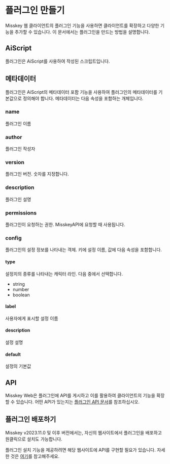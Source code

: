 # 플러그인 만들기
Misskey 웹 클라이언트의 플러그인 기능을 사용하면 클라이언트를 확장하고 다양한 기능을 추가할 수 있습니다.
이 문서에서는 플러그인을 만드는 방법을 설명합니다.

## AiScript
플러그인은 AiScript를 사용하여 작성된 스크립트입니다.

## 메타데이터
플러그인은 AiScript의 메타데이터 포함 기능을 사용하여 플러그인의 메타데이터를 기본값으로 정의해야 합니다.
메타데이터는 다음 속성을 포함하는 개체입니다.

### name
플러그인 이름

### author
플러그인 작성자

### version
플러그인 버전. 숫자를 지정합니다.

### description
플러그인 설명

### permissions
플러그인이 요청하는 권한. MisskeyAPI에 요청할 때 사용됩니다.

### config
플러그인의 설정 정보를 나타내는 객체.
키에 설정 이름, 값에 다음 속성을 포함합니다.

#### type
설정치의 종류를 나타내는 캐릭터 라인. 다음 중에서 선택합니다.
- string
- number
- boolean

#### label
사용자에게 표시할 설정 이름

#### description
설정 설명

#### default
설정의 기본값

## API
Misskey Web은 플러그인에 API를 게시하고 이를 활용하여 클라이언트의 기능을 확장할 수 있습니다.
어떤 API가 있는지는 [플러그인 API 문서](./plugin-api-reference.md)를 참조하십시오.

## 플러그인 배포하기
Misskey v2023.11.0 및 이후 버전에서는, 자신의 웹사이트에서 플러그인을 배포하고 원클릭으로 설치도 가능합니다.

플러그인 설치 기능을 제공하려면 해당 웹사이트에 API를 구현할 필요가 있습니다. 자세한 것은 [여기](./publish-on-website.md)를 참고해주세요.
